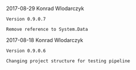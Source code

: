 2017-08-29 Konrad Wlodarczyk

    Version 0.9.0.7

    Remove reference to System.Data


2017-08-18 Konrad Wlodarczyk

    Version 0.9.0.6

    Changing project structure for testing pipeline

